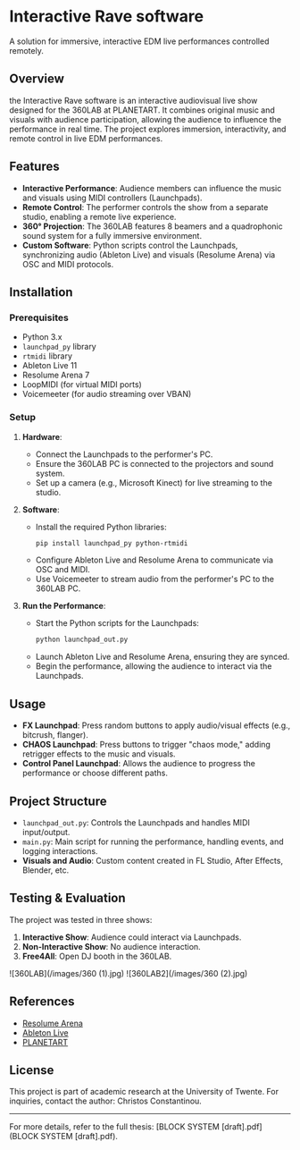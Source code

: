 # Interactive Rave software

A solution for immersive, interactive EDM live performances controlled remotely.

## Overview
the Interactive Rave software is an interactive audiovisual live show designed for the 360LAB at PLANETART. It combines original music and visuals with audience participation, allowing the audience to influence the performance in real time. The project explores immersion, interactivity, and remote control in live EDM performances.

## Features
- **Interactive Performance**: Audience members can influence the music and visuals using MIDI controllers (Launchpads).
- **Remote Control**: The performer controls the show from a separate studio, enabling a remote live experience.
- **360° Projection**: The 360LAB features 8 beamers and a quadrophonic sound system for a fully immersive environment.
- **Custom Software**: Python scripts control the Launchpads, synchronizing audio (Ableton Live) and visuals (Resolume Arena) via OSC and MIDI protocols.

## Installation
### Prerequisites
- Python 3.x
- `launchpad_py` library
- `rtmidi` library
- Ableton Live 11
- Resolume Arena 7
- LoopMIDI (for virtual MIDI ports)
- Voicemeeter (for audio streaming over VBAN)

### Setup
1. **Hardware**:
   - Connect the Launchpads to the performer's PC.
   - Ensure the 360LAB PC is connected to the projectors and sound system.
   - Set up a camera (e.g., Microsoft Kinect) for live streaming to the studio.

2. **Software**:
   - Install the required Python libraries:
     ```bash
     pip install launchpad_py python-rtmidi
     ```
   - Configure Ableton Live and Resolume Arena to communicate via OSC and MIDI.
   - Use Voicemeeter to stream audio from the performer's PC to the 360LAB PC.

3. **Run the Performance**:
   - Start the Python scripts for the Launchpads:
     ```bash
     python launchpad_out.py
     ```
   - Launch Ableton Live and Resolume Arena, ensuring they are synced.
   - Begin the performance, allowing the audience to interact via the Launchpads.

## Usage
- **FX Launchpad**: Press random buttons to apply audio/visual effects (e.g., bitcrush, flanger).
- **CHAOS Launchpad**: Press buttons to trigger "chaos mode," adding retrigger effects to the music and visuals.
- **Control Panel Launchpad**: Allows the audience to progress the performance or choose different paths.

## Project Structure
- `launchpad_out.py`: Controls the Launchpads and handles MIDI input/output.
- `main.py`: Main script for running the performance, handling events, and logging interactions.
- **Visuals and Audio**: Custom content created in FL Studio, After Effects, Blender, etc.

## Testing & Evaluation
The project was tested in three shows:
1. **Interactive Show**: Audience could interact via Launchpads.
2. **Non-Interactive Show**: No audience interaction.
3. **Free4All**: Open DJ booth in the 360LAB.

![360LAB](/images/360 (1).jpg)
![360LAB2](/images/360 (2).jpg)
## References
- [Resolume Arena](https://resolume.com/)
- [Ableton Live](https://www.ableton.com/)
- [PLANETART](https://www.planetart.nl/)

## License
This project is part of academic research at the University of Twente. For inquiries, contact the author: Christos Constantinou.

---

For more details, refer to the full thesis: [BLOCK SYSTEM [draft].pdf](BLOCK SYSTEM [draft].pdf).